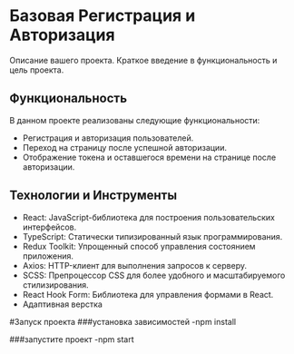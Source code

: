 # Базовая Регистрация и Авторизация

Описание вашего проекта. Краткое введение в функциональность и цель проекта.

## Функциональность

В данном проекте реализованы следующие функциональности:

- Регистрация и авторизация пользователей.
- Переход на страницу после успешной авторизации.
- Отображение токена и оставшегося времени на странице после авторизации.

## Технологии и Инструменты

- React: JavaScript-библиотека для построения пользовательских интерфейсов.
- TypeScript: Статически типизированный язык программирования.
- Redux Toolkit: Упрощенный способ управления состоянием приложения.
- Axios: HTTP-клиент для выполнения запросов к серверу.
- SCSS: Препроцессор CSS для более удобного и масштабируемого стилизирования.
- React Hook Form: Библиотека для управления формами в React.
- Адаптивная верстка

#Запуск проекта
###установка зависимостей 
-npm install

###запустите проект
-npm start